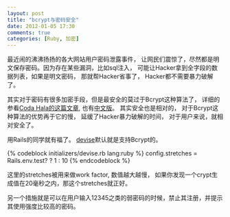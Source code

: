```yaml
---
layout: post
title: "bcrypt与密码安全"
date: 2012-01-05 17:30
comments: true
categories: [Ruby, 加密]
---
```



最近闹的沸沸扬扬的各大网站用户密码泄露事件， 让网民们震惊了，尽然都是明文保存密码。因为存在某些漏洞，比如sql注入， 可能让Hacker拿到全字段的数据列表，如果是明文密码， 那就帮Hacker省事了， Hacker都不需要暴力破解了。

其实对于密码有很多加密手段，但是最安全的莫过于Bcrypt这种算法了， 详细的参看[Coda Hala的这篇文章](http://codahale.com/how-to-safely-store-a-password/), 也有[中文版](http://coolshell.cn/articles/2078.html/comment-page-2#comment-121752)。 其实安全也是相对的， 对于Bcrypt这种算法的优势再于它的慢， 延缓了Hacker暴力破解的时间， 对于用户来说，就相对安全了。

用Rails的同学就有福了。 [devise](https://github.com/plataformatec/devise)默认就是支持Bcrypt的。 

{% codeblock initializers/devise.rb lang:ruby %}
  config.stretches = Rails.env.test? ? 1 : 10
{% endcodeblock %}

这里的stretches被用来做work factor, 数值越大越慢， 如果你发现一个crypt生成值在20毫秒之内，那这个stretches就正好。

另一个措施就是可以在用户输入12345之类的弱密码的时候，禁止其注册，并提示其使用强度比较高的密码。